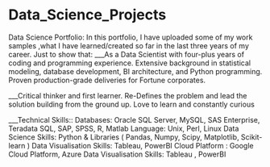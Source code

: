 # Data_Science_Projects
Data Science Portfolio:
In this portfolio, I have uploaded some of my work samples ,what I have learned/created so far in the last three years of my career.
Just to show that: 
___As a Data Scientist with four-plus years of coding and programming experience. Extensive background in statistical modeling, database development, BI architecture, and Python programming. Proven production-grade deliveries for Fortune corporates. 

___Critical thinker and first learner. Re-Defines the problem and lead the solution building from the ground up. Love to learn and constantly curious

___Technical Skills::
Databases: Oracle SQL Server, MySQL, SAS Enterprise, Teradata SQL, SAP, SPSS, R, Matlab 
Language: Unix, Perl, Linux
Data Science Skills: Python & Libraries ( Pandas, Numpy, Scipy, Matplotlib, Scikit-learn )
Data Visualisation Skills: Tableau, PowerBI
Cloud Platform : Google Cloud Platform, Azure 
Data Visualisation Skills: Tableau , PowerBI 
